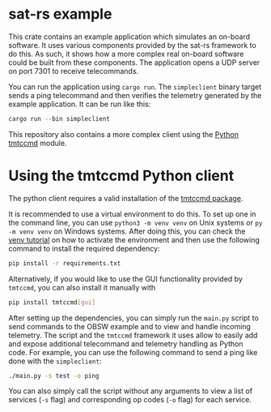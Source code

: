 sat-rs example
======

This crate contains an example application which simulates an on-board software.
It uses various components provided by the sat-rs framework to do this. As such, it shows how
a more complex real on-board software could be built from these components.
The application opens a UDP server on port 7301 to receive telecommands.

You can run the application using `cargo run`. The `simpleclient` binary target sends a
ping telecommand and then verifies the telemetry generated by the example application.
It can be run like this:

```rs
cargo run --bin simpleclient
```

This repository also contains a more complex client using the
[Python tmtccmd](https://github.com/robamu-org/tmtccmd) module.

# Using the tmtccmd Python client

The python client requires a valid installation of the
[tmtccmd package](https://github.com/robamu-org/tmtccmd).

It is recommended to use a virtual environment to do this. To set up one in the command line,
you can use `python3 -m venv venv` on Unix systems or `py -m venv venv` on Windows systems.
After doing this, you can check the [venv tutorial](https://docs.python.org/3/tutorial/venv.html)
on how to activate the environment and then use the following command to install the required
dependency:

```sh
pip install -r requirements.txt
```

Alternatively, if you would like to use the GUI functionality provided by `tmtccmd`, you can also
install it manually with

```sh
pip install tmtccmd[gui]
```

After setting up the dependencies, you can simply run the `main.py` script to send commands
to the OBSW example and to view and handle incoming telemetry. The script and the `tmtccmd`
framework it uses allow to easily add and expose additional telecommand and telemetry handling
as Python code. For example, you can use the following command to send a ping like done with
the `simpleclient`:

```sh
./main.py -s test -o ping
```

You can also simply call the script without any arguments to view a list of services (`-s` flag)
and corresponding op codes (`-o` flag) for each service.
